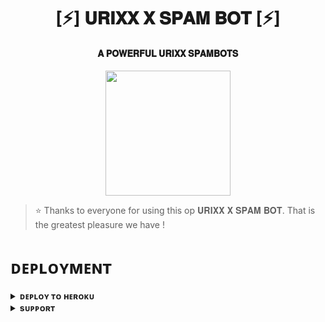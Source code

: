 <h1 align="center"><b>[⚡]  𝐔𝐑𝐈𝐗𝐗  𝐗 𝐒𝐏𝐀𝐌 𝐁𝐎𝐓 [⚡]</b></h1>

<h4 align="center"> 𝐀 𝐏𝐎𝐖𝐄𝐑𝐅𝐔𝐋  𝐔𝐑𝐈𝐗𝐗  𝐒𝐏𝐀𝐌𝐁𝐎𝐓𝐒</h4>

<p align="center"><a href="https://t.me/URIXX_X_O"><img src="(https://graph.org/file/01bebbb2716ff105490a5.jpg)" width="200"></a></p>




> ⭐️ Thanks to everyone for using this op  𝐔𝐑𝐈𝐗𝐗  𝐗 𝐒𝐏𝐀𝐌 𝐁𝐎𝐓. That is the greatest pleasure we have !


# ᴅᴇᴘʟᴏʏᴍᴇɴᴛ


<details>
<summary><b>ᴅᴇᴘʟᴏʏ ᴛᴏ ʜᴇʀᴏᴋᴜ</b></summary>
<br>

[![Deploy](https://www.herokucdn.com/deploy/button.svg)](https://dashboard.heroku.com/new?template=https://github.com/Music728/HACKER_X_SPAMBOT)

</details>


<details>
<summary><b>sᴜᴘᴘᴏʀᴛ</b></summary>
<br>

<a href="https://t.me/"><img src="[httpshttps://t.me/+nSnGMc73QdRhMmVl](https://graph.org/file/436f332c91dfd342fbf19.jpg)://img.shields.io/badge/Join-Telegram%20Channel-red.svg?logo=Telegram"></a>

</details>
